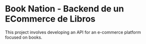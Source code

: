 # Book Nation - Backend de un ECommerce de Libros
This project involves developing an API for an e-commerce platform focused on books.
